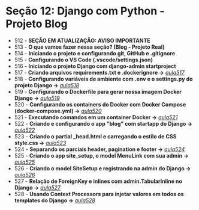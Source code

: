 # Seção 12: Django com Python - Projeto Blog

- 512 - **SEÇÃO EM ATUALIZAÇÃO: AVISO IMPORTANTE**
- 513 - **O que vamos fazer nessa seção? (Blog - Projeto Real)**
- 514 - **Iniciando o projeto e configurando git, GitHub e .gitignore**
- 515 - **Configurando o VS Code (.vscode/settings.json)**
- 516 - **Iniciando o projeto Django com django-admin startproject**
- 517 - **Criando arquivos requirements.txt e .dockerignore ->** *[aula517](./)*
- 518 - **Configurando variáveis de ambiente com .env e o settings.py do projeto Django ->** *[aula518](./)*
- 519 - **Configurando o Dockerfile para gerar nossa imagem Docker Django ->** *[aula519](./Dockerfile)*
- 520 - **Configurando os containers do Docker com Docker Compose (docker-compose.yml) ->** *[aula520](./docker-compose.yml)*
- 521 - **Executando comandos em um container Docker ->** *[aula521](./commands.md)*
- 522 - **Criando e configurando o app "blog" com startapp do Django ->** *[aula522](./djangoapp/blog/)*
- 523 - **Criando o partial _head.html e carregando o estilo de CSS style.css ->** *[aula523](./djangoapp/blog/templates/blog/partials/_head.html)*
- 524 - **Separando os parciais header, pagination e footer ->** *[aula524](./djangoapp/blog/templates/blog/partials/)*
- 525 - **Criando o app site_setup, o model MenuLink com sua admin ->** *[aula525](./djangoapp/site_setup/)*
- 526 - **Criando o model SiteSetup e registrando na admin do Django ->** *[aula526](./djangoapp/site_setup/)*
- 527 - **Relação de ForeignKey e inlines com admin.TabularInline no Django ->** *[aula527](./djangoapp/site_setup/)*
- 528 - **Usando Context Processors para injetar valores em todos os templates do Django ->** *[aula528](./djangoapp/)*